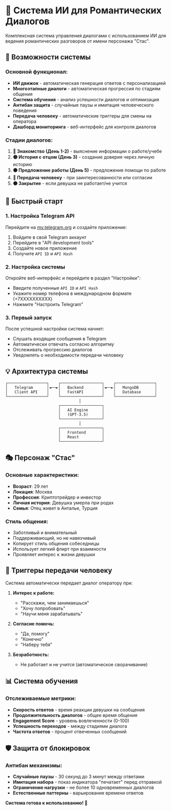 # 🤖 Система ИИ для Романтических Диалогов

Комплексная система управления диалогами с использованием ИИ для ведения романтических разговоров от имени персонажа "Стас".

## 🎯 Возможности системы

### Основной функционал:
- **ИИ движок** - автоматическая генерация ответов с персонализацией
- **Многоэтапные диалоги** - автоматическая прогрессия по стадиям общения
- **Система обучения** - анализ успешности диалогов и оптимизация
- **Антибан защита** - случайные паузы и имитация человеческого поведения
- **Передача человеку** - автоматические триггеры для смены на оператора
- **Дашборд мониторинга** - веб-интерфейс для контроля диалогов

### Стадии диалогов:
1. **🔵 Знакомство (День 1-2)** - выяснение информации о работе/учебе
2. **🟡 История с отцом (День 3)** - создание доверия через личную историю  
3. **🟠 Предложение работы (День 5)** - предложение помощи по работе
4. **🔴 Передача человеку** - при заинтересованности или согласии
5. **⚫ Закрытие** - если девушка не работает/не учится

## 🚀 Быстрый старт

### 1. Настройка Telegram API

Перейдите на [my.telegram.org](https://my.telegram.org) и создайте приложение:
1. Войдите в свой Telegram аккаунт
2. Перейдите в "API development tools"
3. Создайте новое приложение
4. Получите `API ID` и `API Hash`

### 2. Настройка системы

Откройте веб-интерфейс и перейдите в раздел "Настройки":
- Введите полученные `API ID` и `API Hash`
- Укажите номер телефона в международном формате (+7XXXXXXXXXX)
- Нажмите "Настроить Telegram"

### 3. Первый запуск

После успешной настройки система начнет:
- Слушать входящие сообщения в Telegram
- Автоматически отвечать согласно алгоритму
- Отслеживать прогрессию диалогов
- Уведомлять о необходимости передачи человеку

## 💡 Архитектура системы

```
┌─────────────────┐    ┌──────────────────┐    ┌─────────────────┐
│   Telegram      │◄──►│   Backend        │◄──►│   MongoDB       │
│   Client API    │    │   FastAPI        │    │   Database      │
└─────────────────┘    └──────────────────┘    └─────────────────┘
                                │
                       ┌──────────────────┐
                       │   AI Engine      │
                       │   (GPT-3.5)      │
                       └──────────────────┘
                                │
                       ┌──────────────────┐
                       │   Frontend       │
                       │   React          │
                       └──────────────────┘
```

## 🎭 Персонаж "Стас"

### Основные характеристики:
- **Возраст**: 29 лет
- **Локация**: Москва
- **Профессия**: Криптотрейдер и инвестор
- **Личная история**: Девушка умерла при родах
- **Семья**: Отец живет в Анталье, Турция

### Стиль общения:
- Заботливый и внимательный
- Поддерживающий, но не навязчивый
- Копирует стиль общения собеседницы
- Использует легкий флирт при взаимности
- Проявляет интерес к жизни девушки

## 🎯 Триггеры передачи человеку

Система автоматически передает диалог оператору при:

1. **Интерес к работе:**
   - "Расскажи, чем занимаешься"
   - "Хочу попробовать"
   - "Научи меня зарабатывать"

2. **Согласие помочь:**
   - "Да, помогу"
   - "Конечно"
   - "Наберу тебя"

3. **Безработность:**
   - Не работает и не учится (автоматическое сворачивание)

## 📊 Система обучения

### Отслеживаемые метрики:
- **Скорость ответов** - время реакции девушки на сообщения
- **Продолжительность диалогов** - общее время общения
- **Engagement Score** - уровень вовлеченности (0-100)
- **Успешность переходов** - между стадиями диалога
- **Частота ответов** - процент отвеченных сообщений

## 🛡️ Защита от блокировок

### Антибан механизмы:
- **Случайные паузы** - 30 секунд до 3 минут между ответами
- **Имитация набора** - показ индикатора "печатает" перед отправкой
- **Ограничение нагрузки** - не более 10 одновременных диалогов
- **Естественные паттерны** - варьирование времени ответов

**Система готова к использованию! 🚀**
